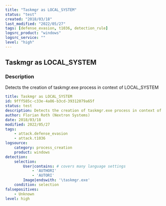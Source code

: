 ```yaml
---
title: "Taskmgr as LOCAL_SYSTEM"
status: "test"
created: "2018/03/18"
last_modified: "2022/05/27"
tags: [defense_evasion, t1036, detection_rule]
logsrc_product: "windows"
logsrc_service: ""
level: "high"
---
```


## Taskmgr as LOCAL_SYSTEM

### Description

Detects the creation of taskmgr.exe process in context of LOCAL_SYSTEM

```yml
title: Taskmgr as LOCAL_SYSTEM
id: 9fff585c-c33e-4a86-b3cd-39312079a65f
status: test
description: Detects the creation of taskmgr.exe process in context of LOCAL_SYSTEM
author: Florian Roth (Nextron Systems)
date: 2018/03/18
modified: 2022/05/27
tags:
    - attack.defense_evasion
    - attack.t1036
logsource:
    category: process_creation
    product: windows
detection:
    selection:
        User|contains: # covers many language settings
            - 'AUTHORI'
            - 'AUTORI'
        Image|endswith: '\taskmgr.exe'
    condition: selection
falsepositives:
    - Unknown
level: high

```
